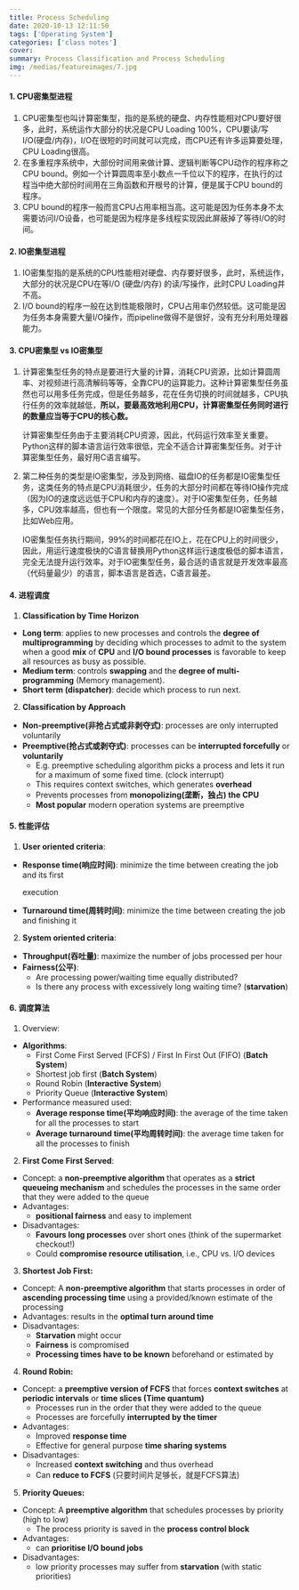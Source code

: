 ```yaml
---
title: Process Scheduling
date: 2020-10-13 12:11:50
tags: ['Operating System']
categories: ['class notes']
cover:
summary: Process Classification and Process Scheduling
img: /medias/featureimages/7.jpg
---
```


#### 1. CPU密集型进程

1. CPU密集型也叫计算密集型，指的是系统的硬盘、内存性能相对CPU要好很多，此时，系统运作大部分的状况是CPU Loading 100%，CPU要读/写I/O(硬盘/内存)，I/O在很短的时间就可以完成，而CPU还有许多运算要处理，CPU Loading很高。
2. 在多重程序系统中，大部份时间用来做计算、逻辑判断等CPU动作的程序称之CPU bound。例如一个计算圆周率至小数点一千位以下的程序，在执行的过程当中绝大部份时间用在三角函数和开根号的计算，便是属于CPU bound的程序。
3. CPU bound的程序一般而言CPU占用率相当高。这可能是因为任务本身不太需要访问I/O设备，也可能是因为程序是多线程实现因此屏蔽掉了等待I/O的时间。

#### 2. IO密集型进程

1. IO密集型指的是系统的CPU性能相对硬盘、内存要好很多，此时，系统运作，大部分的状况是CPU在等I/O (硬盘/内存) 的读/写操作，此时CPU Loading并不高。
2. I/O bound的程序一般在达到性能极限时，CPU占用率仍然较低。这可能是因为任务本身需要大量I/O操作，而pipeline做得不是很好，没有充分利用处理器能力。

#### 3. CPU密集型 vs IO密集型

1. 计算密集型任务的特点是要进行大量的计算，消耗CPU资源，比如计算圆周率、对视频进行高清解码等等，全靠CPU的运算能力。这种计算密集型任务虽然也可以用多任务完成，但是任务越多，花在任务切换的时间就越多，CPU执行任务的效率就越低，**所以，要最高效地利用CPU，计算密集型任务同时进行的数量应当等于CPU的核心数。**

   计算密集型任务由于主要消耗CPU资源，因此，代码运行效率至关重要。Python这样的脚本语言运行效率很低，完全不适合计算密集型任务。对于计算密集型任务，最好用C语言编写。

2. 第二种任务的类型是IO密集型，涉及到网络、磁盘IO的任务都是IO密集型任务，这类任务的特点是CPU消耗很少，任务的大部分时间都在等待IO操作完成（因为IO的速度远远低于CPU和内存的速度）。对于IO密集型任务，任务越多，CPU效率越高，但也有一个限度。常见的大部分任务都是IO密集型任务，比如Web应用。

   IO密集型任务执行期间，99%的时间都花在IO上，花在CPU上的时间很少，因此，用运行速度极快的C语言替换用Python这样运行速度极低的脚本语言，完全无法提升运行效率。对于IO密集型任务，最合适的语言就是开发效率最高（代码量最少）的语言，脚本语言是首选，C语言最差。

#### 4. 进程调度

1. **Classification by Time Horizon**

* **Long term**: applies to new processes and controls the **degree of multiprogramming** by deciding which processes to admit to the system when a good **mix** of **CPU** and **I/O bound processes** is favorable to keep all resources as busy as possible.
* **Medium term**: controls **swapping** and the **degree of multi-programming** (Memory management).
* **Short term (dispatcher)**: decide which process to run next.

2. **Classification by Approach**

* **Non-preemptive(非抢占式或非剥夺式)**: processes are only interrupted voluntarily
* **Preemptive(抢占式或剥夺式)**: processes can be **interrupted forcefully** or **voluntarily**
  * E.g. preemptive scheduling algorithm picks a process and lets it run for a maximum of some fixed time. (clock interrupt)
  * This requires context switches, which generates **overhead**
  * Prevents processes from **monopolizing(垄断，独占) the CPU**
  * **Most popular** modern operation systems are preemptive

#### 5. 性能评估

1. **User oriented criteria**: 

* **Response time(响应时间)**: minimize the time between creating the job and its first

  execution

* **Turnaround time(周转时间)**: minimize the time between creating the job and finishing it

2. **System oriented criteria**:

* **Throughput(吞吐量)**: maximize the number of jobs processed per hour
* **Fairness(公平)**: 
  * Are processing power/waiting time equally distributed?
  * Is there any process with excessively long waiting time? (**starvation**)

#### 6. 调度算法

1. Overview:

* **Algorithms**:
  * First Come First Served (FCFS) / First In First Out (FIFO) (**Batch System**)
  * Shortest job first (**Batch System**)
  * Round Robin (**Interactive System**)
  * Priority Queue (**Interactive System**)
* Performance measured used:
  * **Average response time(平均响应时间)**: the average of the time taken for all the processes to start
  * **Average turnaround time(平均周转时间)**: the average time taken for all the processes to finish

2. **First Come First Served**:

* Concept: a **non-preemptive algorithm** that operates as a **strict queueing mechanism** and schedules the processes in the same order that they were added to the queue
* Advantages:
  * **positional fairness** and easy to implement
* Disadvantages:
  * **Favours long processes** over short ones (think of the supermarket checkout!)
  * Could **compromise resource utilisation**, i.e., CPU vs. I/O devices

3. **Shortest Job First:**

* Concept: A **non-preemptive algorithm** that starts processes in order of **ascending processing time** using a provided/known estimate of the processing
* Advantages: results in the **optimal turn around time**
* Disadvantages:
  * **Starvation** might occur
  * **Fairness** is compromised
  * **Processing times have to be known** beforehand or estimated by

4. **Round Robin:**

* Concept: a **preemptive version of FCFS** that forces **context switches** at **periodic intervals** or **time slices (Time quantum)**
  * Processes run in the order that they were added to the queue
  * Processes are forcefully **interrupted by the timer**
* Advantages:
  * Improved **response time**
  * Effective for general purpose **time sharing systems**
* Disadvantages:
  * Increased **context switching** and thus overhead
  * Can **reduce to FCFS** (只要时间片足够长，就是FCFS算法)

5. **Priority Queues:**

* Concept: A **preemptive algorithm** that schedules processes by priority (high to low)
  * The process priority is saved in the **process control block**
* Advantages:
  * can **prioritise I/O bound jobs**
* Disadvantages:
  * low priority processes may suffer from **starvation** (with static priorities)
